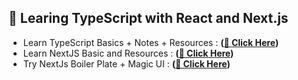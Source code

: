 ## 🌿 Learing TypeScript with React and Next.js

- Learn TypeScript Basics + Notes + Resources : **([🎯 Click Here](./TypeScript/))**
- Learn NextJS Basic and Resources : **([🎯 Click Here](./NextJS/))**
- Try NextJs Boiler Plate + Magic UI  : **([🎯 Click Here](./nextjs-boiler-plate/))**
